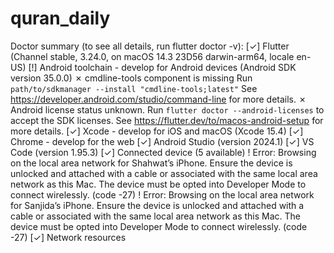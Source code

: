 # quran_daily

Doctor summary (to see all details, run flutter doctor -v):
[✓] Flutter (Channel stable, 3.24.0, on macOS 14.3 23D56 darwin-arm64, locale en-US)
[!] Android toolchain - develop for Android devices (Android SDK version 35.0.0)
    ✗ cmdline-tools component is missing
      Run `path/to/sdkmanager --install "cmdline-tools;latest"`
      See https://developer.android.com/studio/command-line for more details.
    ✗ Android license status unknown.
      Run `flutter doctor --android-licenses` to accept the SDK licenses.
      See https://flutter.dev/to/macos-android-setup for more details.
[✓] Xcode - develop for iOS and macOS (Xcode 15.4)
[✓] Chrome - develop for the web
[✓] Android Studio (version 2024.1)
[✓] VS Code (version 1.95.3)
[✓] Connected device (5 available)
    ! Error: Browsing on the local area network for Shahwat’s iPhone. Ensure the device is unlocked and attached with a cable
      or associated with the same local area network as this Mac.
      The device must be opted into Developer Mode to connect wirelessly. (code -27)
    ! Error: Browsing on the local area network for Sanjida’s iPhone. Ensure the device is unlocked and attached with a cable
      or associated with the same local area network as this Mac.
      The device must be opted into Developer Mode to connect wirelessly. (code -27)
[✓] Network resources
